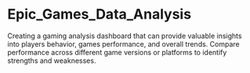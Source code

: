 # Epic_Games_Data_Analysis
Creating a gaming analysis dashboard that can provide valuable insights into players behavior, games performance, and overall trends.
Compare performance across different game versions or platforms to identify strengths and weaknesses.

